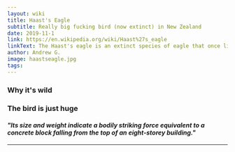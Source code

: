 ```yaml
---
layout: wiki
title: Haast's Eagle
subtitle: Really big fucking bird (now extinct) in New Zealand
date: 2019-11-1
link: https://en.wikipedia.org/wiki/Haast%27s_eagle
linkText: The Haast's eagle is an extinct species of eagle that once lived in the South Island of New Zealand, commonly accepted to be the pouakai of Maori legend.[1] The species was the largest eagle known to have existed. Its massive size is explained as an evolutionary response to the size of its prey, the flightless moa, the largest of which could weigh 230 kg (510 lb).
author: Andrew G.
image: haastseagle.jpg
tags:
---
```


### Why it's wild

### The bird is just huge

#### _"Its size and weight indicate a bodily striking force equivalent to a concrete block falling from the top of an eight-storey building."_

---
